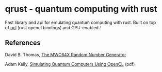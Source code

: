 # qrust - quantum computing with rust

Fast library and api for emulating quantum computing with rust. Built on top of [ocl](https://github.com/cogciprocate/ocl) (rust opencl bindings) and GPU-enabled !

## References

David B. Thomas, [The MWC64X Random Number Generator](http://cas.ee.ic.ac.uk/people/dt10/research/rngs-gpu-mwc64x.html)

Adam Kelly, [Simulating Quantum Computers Using OpenCL](https://arxiv.org/pdf/1805.00988.pdf) (pdf)
